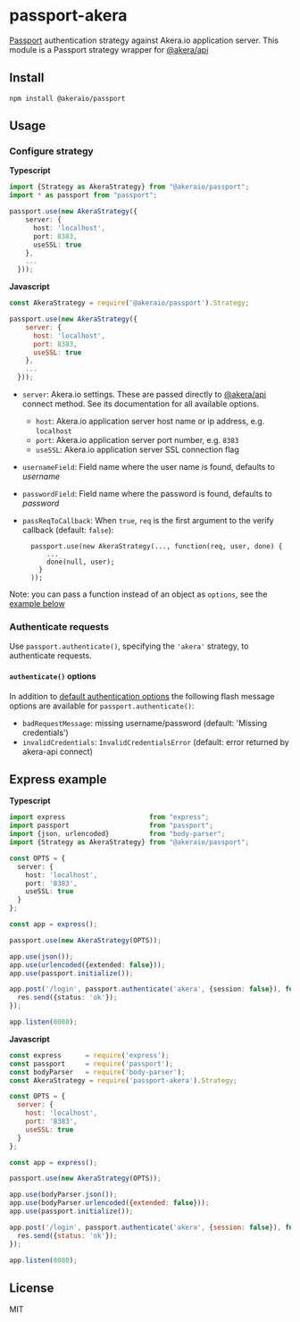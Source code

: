 # passport-akera

[Passport](http://passportjs.org/) authentication strategy against Akera.io application server. 
This module is a Passport strategy wrapper for [@akera/api](http://akera.io)

## Install

```
npm install @akeraio/passport
```

## Usage

### Configure strategy

**Typescript**
```typescript
import {Strategy as AkeraStrategy} from "@akeraio/passport"; 
import * as passport from "passport";

passport.use(new AkeraStrategy({
    server: {
      host: 'localhost',
      port: 8383,
      useSSL: true
    },
    ...
  }));
```

**Javascript**
```javascript
const AkeraStrategy = require('@akeraio/passport').Strategy;

passport.use(new AkeraStrategy({
    server: {
      host: 'localhost',
      port: 8383,
      useSSL: true
    },
    ...
  }));
```


* `server`: Akera.io settings. These are passed directly to [@akera/api](http://akera.io) connect method. See its documentation for all available options.
    * `host`: Akera.io application server host name or ip address, e.g. `localhost`
    * `port`: Akera.io application server port number, e.g. `8383`
    * `useSSL`: Akera.io application server SSL connection flag
* `usernameField`: Field name where the user name is found, defaults to _username_
* `passwordField`: Field name where the password is found, defaults to _password_
* `passReqToCallback`: When `true`, `req` is the first argument to the verify callback (default: `false`):

        passport.use(new AkeraStrategy(..., function(req, user, done) {
            ...
            done(null, user);
          }
        ));

Note: you can pass a function instead of an object as `options`, see the [example below](#options-as-function)

### Authenticate requests

Use `passport.authenticate()`, specifying the `'akera'` strategy, to authenticate requests.

#### `authenticate()` options

In addition to [default authentication options](http://passportjs.org/guide/authenticate/) the following flash message options are available for `passport.authenticate()`:

 * `badRequestMessage`: missing username/password (default: 'Missing credentials')
 * `invalidCredentials`: `InvalidCredentialsError` (default: error returned by akera-api connect)

## Express example

**Typescript**
```typescript
import express                     from "express";
import passport                    from "passport";
import {json, urlencoded}          from "body-parser";
import {Strategy as AkeraStrategy} from "@akeraio/passport";

const OPTS = {
  server: {
    host: 'localhost',
    port: '8383',
    useSSL: true
  }
};

const app = express();

passport.use(new AkeraStrategy(OPTS));

app.use(json());
app.use(urlencoded({extended: false}));
app.use(passport.initialize());

app.post('/login', passport.authenticate('akera', {session: false}), function(req, res) {
  res.send({status: 'ok'});
});

app.listen(8080);
```

**Javascript**
```javascript
const express      = require('express');
const passport     = require('passport');
const bodyParser   = require('body-parser');
const AkeraStrategy = require('passport-akera').Strategy;

const OPTS = {
  server: {
    host: 'localhost',
    port: '8383',
    useSSL: true
  }
};

const app = express();

passport.use(new AkeraStrategy(OPTS));

app.use(bodyParser.json());
app.use(bodyParser.urlencoded({extended: false}));
app.use(passport.initialize());

app.post('/login', passport.authenticate('akera', {session: false}), function(req, res) {
  res.send({status: 'ok'});
});

app.listen(8080);
```

## License

MIT
